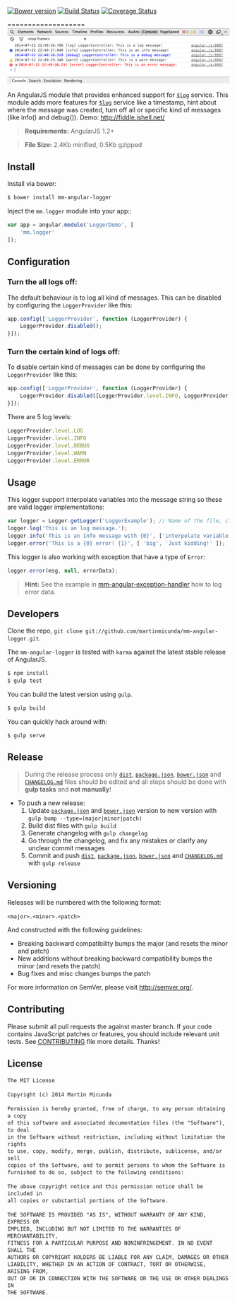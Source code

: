 [![Bower version](https://badge.fury.io/bo/mm-angular-logger.svg)](http://badge.fury.io/bo/mm-angular-logger) [![Build Status](https://secure.travis-ci.org/martinmicunda/mm-angular-logger.png)](http://travis-ci.org/martinmicunda/mm-angular-logger) [![Coverage Status](https://coveralls.io/repos/martinmicunda/mm-angular-logger/badge.png?branch=master)](https://coveralls.io/r/martinmicunda/mm-angular-logger?branch=master)

===================
![Screenshot](screenshot.png)

An AngularJS module that provides enhanced support for [`$log`](https://docs.angularjs.org/api/ng/service/$log) service. This module adds more features for [`$log`](https://docs.angularjs.org/api/ng/service/$log) service like a timestamp, hint about where the message was created, turn off all or specific kind of messages (like info() and debug()). Demo: http://fiddle.jshell.net/

> **Requirements:** AngularJS 1.2+ 

> **File Size:** 2.4Kb minified, 0.5Kb gzipped

## Install

Install via bower:
```bash
$ bower install mm-angular-logger
```

Inject the `mm.logger` module into your app::
```js
var app = angular.module('LoggerDemo', [
    'mm.logger'
]);
```
## Configuration

### Turn the all logs off:
The default behaviour is to log all kind of messages. This can be disabled by configuring the `LoggerProvider` like this:

```js
app.config(['LoggerProvider', function (LoggerProvider) {
    LoggerProvider.disabled();
}]);
```

### Turn the certain kind of logs off:
To disable certain kind of messages can be done by configuring the `LoggerProvider` like this:

```js
app.config(['LoggerProvider', function (LoggerProvider) {
    LoggerProvider.disabled([LoggerProvider.level.INFO, LoggerProvider.level.DEBUG]);
}]);
```

There are 5 log levels:
```js
LoggerProvider.level.LOG
LoggerProvider.level.INFO
LoggerProvider.level.DEBUG
LoggerProvider.level.WARN
LoggerProvider.level.ERROR
```    
## Usage
This logger support interpolate variables into the message string so these are valid logger implementations:

```js
var logger = Logger.getLogger('LoggerExample'); // Name of the file, class, module or anything meaningful.
logger.log('This is an log message.'); 
logger.info('This is an info message with {0}', ['interpolate variable.']); 
logger.error('This is a {0} error! {1}', [ 'big', 'Just kidding!' ]); 
```
This logger is also working with exception that have a type of `Error`:

```js
logger.error(msg, null, errorData);
```
> **Hint:** See the example in [mm-angular-exception-handler](https://github.com/martinmicunda/mm-angular-exception-handler/blob/master/src/mm-angular-exception-handler.js#L177) how to log error data.

## Developers
Clone the repo, `git clone git://github.com/martinmicunda/mm-angular-logger.git`. 

The `mm-angular-logger` is tested with `karma` against the latest stable release of AngularJS.

```bash
$ npm install
$ gulp test
```
You can build the latest version using `gulp`.
```bash
$ gulp build
```
You can quickly hack around with:
```
$ gulp serve
```

## Release

> During the release process only [`dist`](dist), [`package.json`](package.json), [`bower.json`](bower.json) and [`CHANGELOG.md`](CHANGELOG.md) files should be edited and all steps should be done with **gulp tasks** and **not manually**!

- To push a new release:
  1. Update [`package.json`](package.json) and [`bower.json`](bower.json) version to new version with `gulp bump --type=(major|minor|patch)` 
  2. Build dist files with `gulp build`
  3. Generate changelog with `gulp changelog`
  4. Go through the changelog, and fix any mistakes or clarify any unclear commit messages
  5. Commit and push [`dist`](dist/), [`package.json`](package.json), [`bower.json`](bower.json) and [`CHANGELOG.md`](CHANGELOG.md) with `gulp release` 

## Versioning

Releases will be numbered with the following format:

`<major>.<minor>.<patch>`

And constructed with the following guidelines:

* Breaking backward compatibility bumps the major (and resets the minor and patch)
* New additions without breaking backward compatibility bumps the minor (and resets the patch)
* Bug fixes and misc changes bumps the patch

For more information on SemVer, please visit <http://semver.org/>.

## Contributing
Please submit all pull requests the against master branch. If your code contains JavaScript patches or features, you should include relevant unit tests. See [CONTRIBUTING](CONTRIBUTING.md) file more details. Thanks!

## License

    The MIT License
    
    Copyright (c) 2014 Martin Micunda  

    Permission is hereby granted, free of charge, to any person obtaining a copy
    of this software and associated documentation files (the "Software"), to deal
    in the Software without restriction, including without limitation the rights
    to use, copy, modify, merge, publish, distribute, sublicense, and/or sell
    copies of the Software, and to permit persons to whom the Software is
    furnished to do so, subject to the following conditions:
    
    The above copyright notice and this permission notice shall be included in
    all copies or substantial portions of the Software.
    
    THE SOFTWARE IS PROVIDED "AS IS", WITHOUT WARRANTY OF ANY KIND, EXPRESS OR
    IMPLIED, INCLUDING BUT NOT LIMITED TO THE WARRANTIES OF MERCHANTABILITY,
    FITNESS FOR A PARTICULAR PURPOSE AND NONINFRINGEMENT. IN NO EVENT SHALL THE
    AUTHORS OR COPYRIGHT HOLDERS BE LIABLE FOR ANY CLAIM, DAMAGES OR OTHER
    LIABILITY, WHETHER IN AN ACTION OF CONTRACT, TORT OR OTHERWISE, ARISING FROM,
    OUT OF OR IN CONNECTION WITH THE SOFTWARE OR THE USE OR OTHER DEALINGS IN
    THE SOFTWARE.
